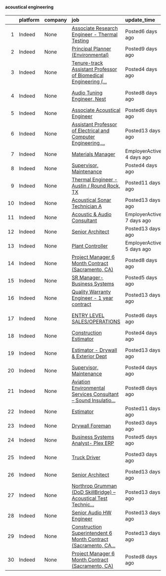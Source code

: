 

#### acoustical engineering <a name="acousticalengineering" />
|    | platform   | company   | job                                                                                                                                                                                                                                                                                                                                                                                                                                                                                                                                                                                                                                                                                    | update_time               | location                                |
|---:|:-----------|:----------|:---------------------------------------------------------------------------------------------------------------------------------------------------------------------------------------------------------------------------------------------------------------------------------------------------------------------------------------------------------------------------------------------------------------------------------------------------------------------------------------------------------------------------------------------------------------------------------------------------------------------------------------------------------------------------------------|:--------------------------|:----------------------------------------|
|  1 | Indeed     | None      | [Associate Research Engineer - Thermal Testing](https://www.indeed.com/pagead/clk?mo=r&ad=-6NYlbfkN0BbRIXfBuxxjzYYViJ0Mlfk6Rqs9mOnuKlHfy6v50HiEw_Xk9OiPE3w_KVBziUqbLjf5HRn1Od8CeN0U7gBSNVCWWOARXECnP6VeE3vrCrN_9IIuFweTKCRmGZxeHgzviYfpckXke7O1-3Yxv_QBliwig7F-saz8aPGs_cbHYWWQLStFebHMr1drgcYOiaeXuMWxGifnSGV6mLuK9OCDbgzjsZx09PlVvNkNI9ttVqYyqOvaqTWVLqOePkFe7WDtontyKUTAf04qwXizJUfDbUd8IF_WIRJ0UK2llAOsw6iehKiFPclahTUa1LCWpLCB4vi6xcThQIvmdgpPuVwmTODTn0uZ1Si4Y1Xbfk2l4T3RU749pQ4pKPGdpyT7fNYQb4W2CRmKOAxgmgUHBQgguvwTzSP9izuPwhmB_oWOnG4cXyyHnukdxkyOuzbqfu5GiYNNqvM4UeH6FJRmrXqal8v5FG_hJgUFtX9385B2zU8oDi9N2oT712lIz1qP2CZi5U=&p=0&fvj=1&vjs=3)                                | Posted6 days ago          | Littleton, CO 80127                     |
|  2 | Indeed     | None      | [Principal Planner (Environmental)](https://www.indeed.com/pagead/clk?mo=r&ad=-6NYlbfkN0BXfkHHz_AtdSVqqMg6cNBtxrAHPGd1Ga-vcHsqg8uhlJaDt3xgkAJ7-K1qQV3bacJdh8RSIIBSb6nUU-aVxpO-L62f4INH9ammUVskHkqAJkfIkAy-tKOyZydQIXMVmDxHyqp7qGAcsi5hdcN2uoR_pjFxjwOSVg9szIejnIwUSP98F3-3jgpPInwPDQk5XjEPO1krKoPXr0Wec4ZqLbza45Z41_slwmWEgcsw0xK6GAg5Qg-QA4k7Rn9s3ndp5SEx3qvyQCKtCa0Dg2LhSkSex9OXUz2fOIu1SpF78VefR_H_vacRizaC3hHkEBWIWKLMbtmDLNvTrFF5lzNzn5tViErUEn-TPp2JHMvEDS7rIGCdFTeoRCWChxUL3fksZbq0iitBEsCK_dYhjCioIeyKS9zkn3xBA4CIogrp-0SQOqDpaRt_18pu8aqcGmsph27m4j2WeGIwKg==&p=1&fvj=0&vjs=3)                                                                                                | Posted9 days ago          | Pasadena, CA 91105•Remote               |
|  3 | Indeed     | None      | [Tenure-track Assistant Professor of Biomedical Engineering (...](https://www.indeed.com/company/University-of-Hartford/jobs/Tenure-Track-Assistant-Professor-Biomedical-Engineering-e61d7311326fffff?fccid=71148f4b7822d080&vjs=3)                                                                                                                                                                                                                                                                                                                                                                                                                                                    | Posted4 days ago          | West Hartford, CT 06117 (Downtown area) |
|  4 | Indeed     | None      | [Audio Tuning Engineer, Nest](https://www.indeed.com/rc/clk?jk=ac0e26ee7f41aca5&fccid=a5b4499d9e91a5c6&vjs=3)                                                                                                                                                                                                                                                                                                                                                                                                                                                                                                                                                                          | Posted8 days ago          | San Diego, CA (Sorrento Valley area)    |
|  5 | Indeed     | None      | [Associate Acoustical Engineer](https://www.indeed.com/rc/clk?jk=331f75cd5c3e2847&fccid=997110e6d9c4c093&vjs=3)                                                                                                                                                                                                                                                                                                                                                                                                                                                                                                                                                                        | Posted6 days ago          | Boston, MA                              |
|  6 | Indeed     | None      | [Assistant Professor of Electrical and Computer Engineering,...](https://www.indeed.com/company/University-of-Hartford/jobs/Assistant-Professor-Electrical-Computer-Engineering-49d12cebb827bafa?fccid=71148f4b7822d080&vjs=3)                                                                                                                                                                                                                                                                                                                                                                                                                                                         | Posted13 days ago         | West Hartford, CT 06117 (Downtown area) |
|  7 | Indeed     | None      | [Materials Manager](https://www.indeed.com/company/Auria-Solutions-USA,-Inc./jobs/Material-Manager-886dd67114be2e73?fccid=456c99b50d3419d7&vjs=3)                                                                                                                                                                                                                                                                                                                                                                                                                                                                                                                                      | EmployerActive 4 days ago | Saint Clair, MI 48079                   |
|  8 | Indeed     | None      | [Supervisor, Maintenance](https://www.indeed.com/company/Knauf-Insulation/jobs/Supervisor-805b63ff4867a52f?fccid=9841cccc0e91e75f&vjs=3)                                                                                                                                                                                                                                                                                                                                                                                                                                                                                                                                               | Posted4 days ago          | Lanett, AL 36863                        |
|  9 | Indeed     | None      | [Thermal Engineer - Austin / Round Rock, TX](https://www.indeed.com/rc/clk?jk=dfd9561daaaf9f6b&fccid=dd09fe3b43125016&vjs=3)                                                                                                                                                                                                                                                                                                                                                                                                                                                                                                                                                           | Posted11 days ago         | Austin, TX                              |
| 10 | Indeed     | None      | [Acoustical Sonar Technician A](https://www.indeed.com/rc/clk?jk=855fa4857352063d&fccid=11619ce0d3c2c733&vjs=3)                                                                                                                                                                                                                                                                                                                                                                                                                                                                                                                                                                        | Posted13 days ago         | Annapolis, MD 21409                     |
| 11 | Indeed     | None      | [Acoustic & Audio Consultant](https://www.indeed.com/company/SH-Acoustics,-LLC/jobs/Acoustic-Audio-Consultant-974adef2d47b2bd6?fccid=689e73b486865764&vjs=3)                                                                                                                                                                                                                                                                                                                                                                                                                                                                                                                           | EmployerActive 7 days ago | New York, NY•Remote                     |
| 12 | Indeed     | None      | [Senior Architect](https://www.indeed.com/rc/clk?jk=3c01df0cbb3d27b8&fccid=ab0ef6192557a06f&vjs=3)                                                                                                                                                                                                                                                                                                                                                                                                                                                                                                                                                                                     | Posted13 days ago         | Los Angeles, CA                         |
| 13 | Indeed     | None      | [Plant Controller](https://www.indeed.com/company/Auria-Solutions-USA,-Inc./jobs/Plant-Controller-f12e478f505d9398?fccid=456c99b50d3419d7&vjs=3)                                                                                                                                                                                                                                                                                                                                                                                                                                                                                                                                       | EmployerActive 5 days ago | Saint Clair, MI 48079                   |
| 14 | Indeed     | None      | [Project Manager 6 Month Contract (Sacramento, CA)](https://www.indeed.com/pagead/clk?mo=r&ad=-6NYlbfkN0CSGORWT4aO2sAliZ6jmV_qQD6A5zEpYJIEC_P5-c8k2JSegNDc0Hky6SHAPcMeSc3wSoUS43sXfWEg0WOWAM6fFUZ4OoqolbKxVQagjnYlluAPodCciugY2-ElhGX63Xy7BoHmJ5lekUTw-OjzBDYG7OJKxxFbHHeZAcUoTSQGCOnhGnBxd1Srx1v_e9z1ozQB0wnYLOaKd4d0INFnQsKXg9EC_sk8yzzl2oKkgZaHsJjGKGlZz1N0gZjB_E-GjR-AyL8B-IFTTcpOJWI5krM4WEWrLEmXJ3thMF8U-9Jhm0Fx9El10ikzkHiAaN8OZDKlg98EYd-f5v-ptlF2D0xB5M7BGudNuezqRDAvwR90zhJmTNiXepK19SB2HjA5H6yEDZFXQRZJiFr_jRLs10smbktZtYu20HC8VImlY0UgS1OveSCtzZ-1Q8lk6zPc3BXUB4vjycPEnhWfzMW1H8sKatPglQwZ6TlTC4QKYasz6oWPHlDAWcPQhz3DziZxJa6H-bnvo0LeDw==&p=13&fvj=0&vjs=3)               | Posted8 days ago          | Sacramento, CA                          |
| 15 | Indeed     | None      | [SR Manager- Business Systems](https://www.indeed.com/company/Auria-Solutions-USA,-Inc./jobs/Senior-Manager-c481ed4ab2e2e183?fccid=456c99b50d3419d7&vjs=3)                                                                                                                                                                                                                                                                                                                                                                                                                                                                                                                             | Posted5 days ago          | Southfield, MI 48076•Remote             |
| 16 | Indeed     | None      | [Quality Warranty Engineer - 1 year contract](https://www.indeed.com/rc/clk?jk=34c3ce01ceae67f3&fccid=d3fb3ef65e1be798&vjs=3)                                                                                                                                                                                                                                                                                                                                                                                                                                                                                                                                                          | Posted13 days ago         | Hamptonville, NC 27020                  |
| 17 | Indeed     | None      | [ENTRY LEVEL SALES/OPERATIONS](https://www.indeed.com/rc/clk?jk=81014caf04d3698b&fccid=ccc055da3aad8785&vjs=3)                                                                                                                                                                                                                                                                                                                                                                                                                                                                                                                                                                         | Posted6 days ago          | Lynchburg, VA 24501+1 location          |
| 18 | Indeed     | None      | [Construction Estimator](https://www.indeed.com/rc/clk?jk=3d241f3e46213983&fccid=ac75a5582b2ab7d5&vjs=3)                                                                                                                                                                                                                                                                                                                                                                                                                                                                                                                                                                               | Posted4 days ago          | Magnolia, TX                            |
| 19 | Indeed     | None      | [Estimator - Drywall & Exterior Dept](https://www.indeed.com/company/Lotspeich-Co.-of-FL,-Inc./jobs/Estimator-f179af5abe8f2db6?fccid=2ee9e213ea58c27e&vjs=3)                                                                                                                                                                                                                                                                                                                                                                                                                                                                                                                           | Posted13 days ago         | Fort Lauderdale, FL 33309               |
| 20 | Indeed     | None      | [Supervisor, Maintenance](https://www.indeed.com/company/Knauf-Insulation/jobs/Supervisor-805b63ff4867a52f?fccid=9841cccc0e91e75f&vjs=3)                                                                                                                                                                                                                                                                                                                                                                                                                                                                                                                                               | Posted4 days ago          | Lanett, AL 36863                        |
| 21 | Indeed     | None      | [Aviation Environmental Services Consultant – Sound Insulatio...](https://www.indeed.com/rc/clk?jk=125208eaff538d31&fccid=6f7effd5b46e1b19&vjs=3)                                                                                                                                                                                                                                                                                                                                                                                                                                                                                                                                      | Posted8 days ago          | San Diego, CA                           |
| 22 | Indeed     | None      | [Estimator](https://www.indeed.com/rc/clk?jk=6a9d9fd1ad64ed8f&fccid=f03c51e789161da3&vjs=3)                                                                                                                                                                                                                                                                                                                                                                                                                                                                                                                                                                                            | Posted11 days ago         | Livonia, MI 48150                       |
| 23 | Indeed     | None      | [Drywall Foreman](https://www.indeed.com/rc/clk?jk=385b17674b33e106&fccid=d628b99a7a5ddf3e&vjs=3)                                                                                                                                                                                                                                                                                                                                                                                                                                                                                                                                                                                      | Posted3 days ago          | Raleigh, NC                             |
| 24 | Indeed     | None      | [Business Systems Analyst- Plex ERP](https://www.indeed.com/company/Auria-Solutions-USA,-Inc./jobs/Business-System-Analyst-6644459143532402?fccid=456c99b50d3419d7&vjs=3)                                                                                                                                                                                                                                                                                                                                                                                                                                                                                                              | Posted5 days ago          | Southfield, MI 48076                    |
| 25 | Indeed     | None      | [Truck Driver](https://www.indeed.com/rc/clk?jk=29d2a243c85c0c74&fccid=d628b99a7a5ddf3e&vjs=3)                                                                                                                                                                                                                                                                                                                                                                                                                                                                                                                                                                                         | Posted3 days ago          | Alachua, FL 32615+3 locations           |
| 26 | Indeed     | None      | [Senior Architect](https://www.indeed.com/rc/clk?jk=3c01df0cbb3d27b8&fccid=ab0ef6192557a06f&vjs=3)                                                                                                                                                                                                                                                                                                                                                                                                                                                                                                                                                                                     | Posted13 days ago         | Los Angeles, CA                         |
| 27 | Indeed     | None      | [Northrop Grumman (DoD SkillBridge) – Acoustical Test Technic...](https://www.indeed.com/rc/clk?jk=23083e57f433338f&fccid=11619ce0d3c2c733&vjs=3)                                                                                                                                                                                                                                                                                                                                                                                                                                                                                                                                      | Posted13 days ago         | Annapolis, MD 21409                     |
| 28 | Indeed     | None      | [Senior Audio HW Engineer](https://www.indeed.com/rc/clk?jk=dd7a708487967f60&fccid=fe2d21eef233e94a&vjs=3)                                                                                                                                                                                                                                                                                                                                                                                                                                                                                                                                                                             | Posted13 days ago         | Cupertino, CA                           |
| 29 | Indeed     | None      | [Construction Superintendent 6 Month Contract (Sacramento, CA...](https://www.indeed.com/pagead/clk?mo=r&ad=-6NYlbfkN0CSGORWT4aO2sAliZ6jmV_qQD6A5zEpYJIEC_P5-c8k2JSegNDc0Hky6SHAPcMeSc1Oyw8ZgmMWAWl3j0vjBDovypd4lRSwIielZPDCwPZDSiunLKMaO6njYspsj7xoPG3gY7R5m62_oJvjzjL6RsozZIFbgeZilZ6QvYTgGuSo3uH1i1FKnNV7TypjneYGmfUWJlqdnEp5izWaZtZsQdCYfelh_RTI7uV49Gl68xQ9w22M3qbmXVIPyi-4XY-hS73I3wKh4rr_t_YHMzady1IAgpCZuhy3-oPcL8wuXU_v4kRh1ogkpJnwsZ3X-I7NhrnJMzEtjdIwDCxqT-oDyOdocjPCs91xJ4JvOOscQ5ZJUuKeiLSl7wjf09wx7Ei-m-Z7CnuhZucPMBVVT9KAXQ9vzv_yA2ToojuOGqGnrEGovLoPDQagk_oZOUITOJ3cUfIBMg6kxoz2Ymwj22zxW_8YklW7YtKPSeUPsgcd3hTQZ8Y-z3tDf_rFEY_bcMr79JKJHJCSvm_6Ag==&p=13&fvj=0&vjs=3) | Posted13 days ago         | Los Angeles, CA+10 locations            |
| 30 | Indeed     | None      | [Project Manager 6 Month Contract (Sacramento, CA)](https://www.indeed.com/pagead/clk?mo=r&ad=-6NYlbfkN0CSGORWT4aO2sAliZ6jmV_qQD6A5zEpYJIEC_P5-c8k2JSegNDc0Hky6SHAPcMeSc3wSoUS43sXfWEg0WOWAM6fFUZ4OoqolbKxVQagjnYlluAPodCciugY2-ElhGX63Xy7BoHmJ5lekUTw-OjzBDYG7OJKxxFbHHeZAcUoTSQGCOnhGnBxd1Sr_oi7BoM3-bpklxLmlzbhPPb2t7ywEA5R2G_6rTUuPHZolhKpV9rd7xL2H7g8iLTbMi9Dc5pg1lEs9LjOr3Ia-XlPYtguS4uPsWeR1tBbhk7eCavoRDoqo3r9-jxld5k1c_FPcbKmbt4wN2W6eMgLYAFNKlLCWe6yR8Lxr_4YpsdSMhFl2o3XE5b1BvPqQoic9mpnZ9GfvJWOCwdsnlEFhvJ0U3JBk8iXwcdzYU3EMJluYXB2TKVZ_eji99R03l2fdtIb-n9FzU6hRLjCJIiwjdvqEHk4fRoFyt5gQofojQ31WJk5wAZeuGQ4gLMfS2FkogslkgT1KbccfeBKDUMEjQ==&p=14&fvj=0&vjs=3)               | Posted8 days ago          | Sacramento, CA                          |